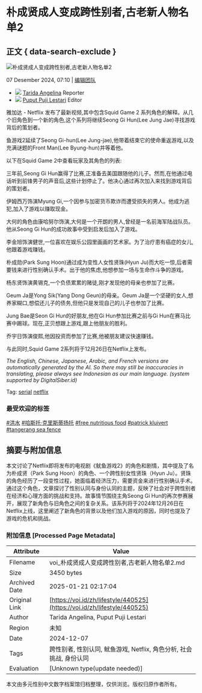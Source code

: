# 朴成贤成人变成跨性别者,古老新人物名单2

## 正文 { data-search-exclude }


![朴成贤成人变成跨性别者,古老新人物名单2](https://imgsrv2.voi.id/C1VYuvldcffYLBRBvn1X8rfaMrOoMT3OQAvbzjYQDpg/auto/1200/675/sm/1/bG9jYWw6Ly8vcHVibGlzaGVycy80NDA1MjUvMjAyNDEyMDYxNjU4LW1haW4uY3JvcHBlZF8xNzMzNDc5MTE3LmpwZw.jpg)

07 Desember 2024, 07:10 | [编辑团队](#)

- ![](https://imgsrv2.voi.id/DLXhcPyd8OOuJDzx9xAYzNWaOfL5TPFlr5d8wxf_90o/auto/30/30/sm/1/bG9jYWw6Ly8vdXNlcnMvTm92ZW1iZXIyMDE5L1BUN01BVzRRdk50UjRRTUZzUmRILnBuZw.jpg) [Tarida Angelina](https://voi.id/zh/artikel/tim-redaksi/12/reporter) Reporter
- ![](https://imgsrv2.voi.id/AXpHk0YFG0yaUSU2CmYxfG8PmXTrouq-hyw7JxOUiKQ/auto/30/30/sm/1/bG9jYWw6Ly8vdXNlcnMvZGVmYXVsdC5wbmc.jpg) [Puput Puji Lestari](https://voi.id/zh/artikel/tim-redaksi/55/editor) Editor

雅加达 - Netflix 发布了最新视频,其中包含Squid Game 2 系列角色的解释。从几个旧角色到一个新的角色,这个系列将继续Seong Gi Hun(Lee Jung Jae)寻找游戏背后的策划者。

鱼游戏2延续了Seong Gi-hun(Lee Jung-jae),他带着结束它的使命重返游戏,以及充满谜题的Front Man(Lee Byung-hun)并等着他。

以下在Squid Game 2中查看玩家及其角色的列表:

三年前,Seong Gi Hun赢得了比赛,正准备去美国跟随他的儿子。然而,在他通过电话听到前锋男子的声音后,这些计划停止了。他决心通过再次加入来找到游戏背后的策划者。

伊姆西万饰演Myung Gi,一个因参与加密货币欺诈而遭受损失的男人。他成为逃犯,加入了游戏以赚取现金。

大何的角色由康哈努尔饰演,大何是一个开朗的男人,曾经是一名前海军陆战队员。他从Seong Gi Hun的成功故事中受到启发后加入了游戏。

李金旭饰演健世,一位喜欢在娱乐公园里画画的艺术家。为了治疗患有癌症的女儿,他跟着游戏赚钱。

朴成勋(Park Sung Hoon)通过成为变性人女性贤珠(Hyun Ju)而大吃一惊,后者需要钱来进行性别确认手术。出于他的焦虑,他想参加一场与生命作斗争的游戏。

杨东贤饰演黄锡克,一个负债累累的赌徒,刚才发现他的母亲也参加了比赛。

Geum Ja是Yong Sik(Yang Dong Geun)的母亲。Geum Ja是一个坚硬的女人,想养家糊口,想偿还儿子的债务,但他只是发现自己的儿子也参加了比赛。

Jung Bae是Seon Gi Hun的好朋友,他在Gi Hun参加比赛之前与Gi Hun在赛马比赛中踢球。现在,正贝想跟上游戏,跟上他朋友的胜利。

乔宇日饰演俊熙,他因投资而参加了比赛,他被朋友建议快速赚钱。

与此同时,Squid Game 2系列将于12月26日在Netflix上发布。

_The English, Chinese, Japanese, Arabic, and French versions are automatically generated by the AI. So there may still be inaccuracies in translating, please always see Indonesian as our main language. (system supported by DigitalSiber.id)_

Tag: [serial](https://voi.id/zh/tag/163/serial) [netflix](https://voi.id/zh/tag/1454/netflix)

### 最受欢迎的标签

[#洪水](https://voi.id/zh/tag/99/banjir--zh) [#哈斯托·克里斯蒂扬托](https://voi.id/zh/tag/4299/hasto-kristiyanto--zh) [#free nutritious food](https://voi.id/zh/tag/12031/makan-bergizi-gratis) [#patrick kluivert](https://voi.id/zh/tag/14395/patrick-kluivert) [#tangerang sea fence](https://voi.id/zh/tag/14450/pagar-laut-tangerang)
<!-- tcd_original_link https://voi.id/zh/lifestyle/440525 -->


## 摘要与附加信息

<!-- tcd_abstract -->
本文讨论了Netflix即将发布的电视剧《鱿鱼游戏2》的角色和剧情，其中提及了名为朴成贤（Park Sung Hoon）的角色、一个跨性别女性贤珠（Hyun Ju）。贤珠的角色经历了一段变性过程，她面临着经济压力，需要资金来进行性别确认手术。通过这个角色，文章探讨了性别认同与身份认同的主题，反映了社会对于跨性别者在经济和心理方面的挑战和支持。故事情节围绕主角Seong Gi Hun的再次参赛展开，展现了新角色与旧角色之间的复杂关系。该系列将于2024年12月26日在Netflix上线，这里阐述了新角色的背景以及他们加入游戏的原因，同时也提及了游戏的危机和挑战。
<!-- tcd_abstract_end -->

### 附加信息 [Processed Page Metadata]

| Attribute       | Value                                  |
|-----------------|----------------------------------------|
| Filename        | voi_朴成贤成人变成跨性别者,古老新人物名单2.md                             |
| Size            | 3450 bytes                           |
| Archived Date   | 2025-01-21 02:17:04                             |
| Original Link   | [https://voi.id/zh/lifestyle/440525](https://voi.id/zh/lifestyle/440525)                       |
| Author          | Tarida Angelina, Puput Puji Lestari                               |
| Region          | 未知                               |
| Date            | 2024-12-07                                 |
| Tags            | 跨性别者, 性别认同, 鱿鱼游戏, Netflix, 角色分析, 社会挑战, 身份认同                                 |
| Evaluation            | [Unknown type(update needed)]                                 |
<!-- tcd_table_end -->

本文由多元性别中文数字档案馆归档整理，仅供浏览。版权归原作者所有。
